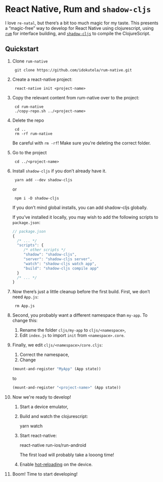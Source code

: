 # React Native, Rum and `shadow-cljs`

I love `re-natal`, but there‘s a bit too much magic for my taste.
This presents a “magic-free” way to develop for React Native using
clojurescript, using [`rum`](`https://github.com/tonsky/rum`) for
interface building, and
[`shadow-cljs`](https://github.com/thheller/shadow-cljs) to compile
the ClojureScript.

## Quickstart

1. Clone `rum-native`
   
        git clone https://github.com/idokutela/rum-native.git

2. Create a react-native project:

        react-native init <project-name>
		
3. Copy the relevant content from rum-native over to the project:

        cd rum-native
		./copy-repo.sh ../<project-name>
		
4. Delete the repo

        cd ..
		rm -rf rum-native
		
   Be careful with `rm -rf`! Make sure you're deleting the correct
   folder.
   
4. Go to the project

        cd ../<project-name>

5. Install `shadow-cljs` if you don’t already have it.

        yarn add --dev shadow-cljs
		
   or
   
        npm i -D shadow-cljs
		
   If you don’t mind global installs, you can add shadow-cljs
   globally.
   
   If you’ve installed it locally, you may wish to add the following
   scripts to `package.json`:
   
   ```js
   // package.json
   { 
     /* ... */
	 "scripts": {
	    /* other scripts */
	    "shadow": "shadow-cljs",
		"server": "shadow-cljs server",
		"watch": "shadow-cljs watch app",
		"build": "shadow-cljs compile app"
	 } 
	 /* ... */
   }
   ```

5. Now there’s just a little cleanup before the first build. First, we
   don’t need `App.js`:
   
        rm App.js
		
6. Second, you probably want a different namespace than
   `my-app`. To change this:
   
   1. Rename the folder `cljs/my-app` to `cljs/<namespace>`,
   2. Edit `index.js` to import `init` from `<namespace>.core`.
   
7. Finally, we edit `cljs/<namespace>/core.cljs`:

   1. Correct the namespace,
   2. Change 
   
   ```clojure
   (mount-and-register "MyApp" (App state))
   ```
   
   to
   
   ```clojure
   (mount-and-register "<project-name>" (App state))
   ```
   
8. Now we're ready to develop!

   1. Start a device emulator,
   2. Build and watch the clojurescript:
   
        yarn watch
		
   3. Start react-native:
   
        react-native run-ios/run-android
		
	  The first load will probably take a looong time!
   4. Enable
      [hot-reloading](https://facebook.github.io/react-native/blog/2016/03/24/introducing-hot-reloading.html)
      on the device.
	  
9. Boom! Time to start developing!
   
   

